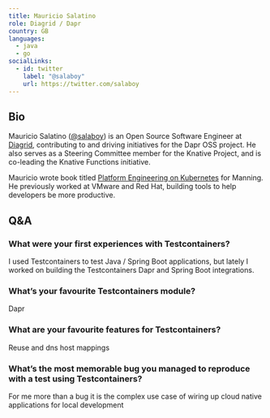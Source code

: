 ```yaml
---
title: Mauricio Salatino
role: Diagrid / Dapr
country: GB
languages:
  - java
  - go
socialLinks:
  - id: twitter
    label: "@salaboy"
    url: https://twitter.com/salaboy
---
```

## Bio
Mauricio Salatino ([@salaboy](https://twitter.com/salaboy)) is an Open Source Software Engineer at [Diagrid](https://www.diagrid.io/), contributing to and driving initiatives for the Dapr OSS project. He also serves as a Steering Committee member for the Knative Project, and is co-leading the Knative Functions initiative.

Mauricio wrote book titled [Platform Engineering on Kubernetes](https://www.salaboy.com/book/) for Manning. He previously worked at VMware and Red Hat, building tools to help developers be more productive.

## Q&A
### What were your first experiences with Testcontainers?
I used Testcontainers to test Java / Spring Boot applications, but lately I worked on building the Testcontainers Dapr and Spring Boot integrations.

### What’s your favourite Testcontainers module?
Dapr

### What are your favourite features for Testcontainers?
Reuse and dns host mappings

### What’s the most memorable bug you managed to reproduce with a test using Testcontainers?
For me more than a bug it is the complex use case of wiring up cloud native applications for local development